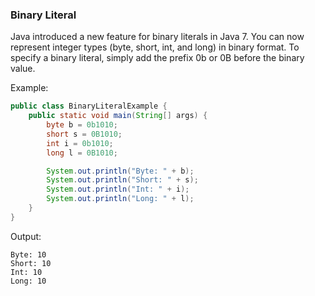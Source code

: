 ### Binary Literal

Java introduced a new feature for binary literals in Java 7. You can now represent integer types (byte, short, int, and long) in binary format. To specify a binary literal, simply add the prefix 0b or 0B before the binary value.

Example:
```java
public class BinaryLiteralExample {
    public static void main(String[] args) {
        byte b = 0b1010;
        short s = 0B1010;
        int i = 0b1010;
        long l = 0B1010;

        System.out.println("Byte: " + b);
        System.out.println("Short: " + s);
        System.out.println("Int: " + i);
        System.out.println("Long: " + l);
    }
}
```
Output:
```
Byte: 10
Short: 10
Int: 10
Long: 10
```
